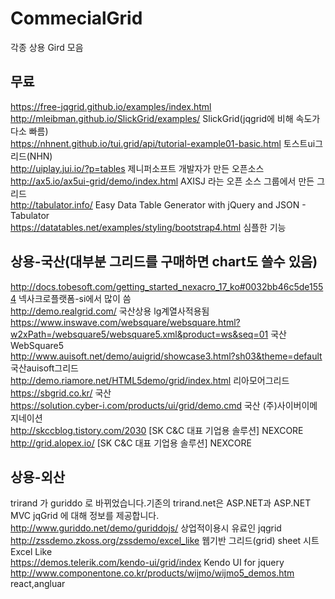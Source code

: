 # CommecialGrid
각종 상용  Gird 모음

## 무료

https://free-jqgrid.github.io/examples/index.html   
http://mleibman.github.io/SlickGrid/examples/  SlickGrid(jqgrid에 비해 속도가 다소 빠름)   
https://nhnent.github.io/tui.grid/api/tutorial-example01-basic.html  토스트ui그리드(NHN)   
http://uiplay.jui.io/?p=tables  제니퍼소프트 개발자가 만든 오픈소스   
http://ax5.io/ax5ui-grid/demo/index.html  AXISJ 라는 오픈 소스 그룹에서 만든 그리드   
http://tabulator.info/  Easy Data Table Generator with jQuery and JSON - Tabulator    
https://datatables.net/examples/styling/bootstrap4.html  심플한 기능   


## 상용-국산(대부분 그리드를 구매하면 chart도 쓸수 있음)

http://docs.tobesoft.com/getting_started_nexacro_17_ko#0032bb46c5de1554  넥사크로플랫폼-si에서 많이 씀   
http://demo.realgrid.com/  국산상용 lg계열사적용됨   
https://www.inswave.com/websquare/websquare.html?w2xPath=/websquare5/websquare5.xml&product=ws&seq=01  국산 WebSquare5   
http://www.auisoft.net/demo/auigrid/showcase3.html?sh03&theme=default  국산auisoft그리드   
http://demo.riamore.net/HTML5demo/grid/index.html  리아모어그리드   
https://sbgrid.co.kr/  국산   
https://solution.cyber-i.com/products/ui/grid/demo.cmd  국산 (주)사이버이메지네이션  
http://skccblog.tistory.com/2030  [SK C&C 대표 기업용 솔루션] NEXCORE   
http://grid.alopex.io/  [SK C&C 대표 기업용 솔루션] NEXCORE   

## 상용-외산

trirand 가 guriddo 로 바뀌었습니다.기존의 trirand.net은 ASP.NET과 ASP.NET  MVC jqGrid 에 대해 정보를 제공합니다.  
http://www.guriddo.net/demo/guriddojs/  상업적이용시 유료인 jqgrid   
http://zssdemo.zkoss.org/zssdemo/excel_like   웹기반 그리드(grid) sheet 시트 Excel Like    
https://demos.telerik.com/kendo-ui/grid/index  Kendo UI for jquery   
http://www.componentone.co.kr/products/wijmo/wijmo5_demos.htm  react,angluar    

